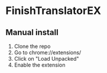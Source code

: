 # FinishTranslatorEX

## Manual install

1. Clone the repo
2. Go to chrome://extensions/
3. Click on "Load Unpacked"
4. Enable the extension
